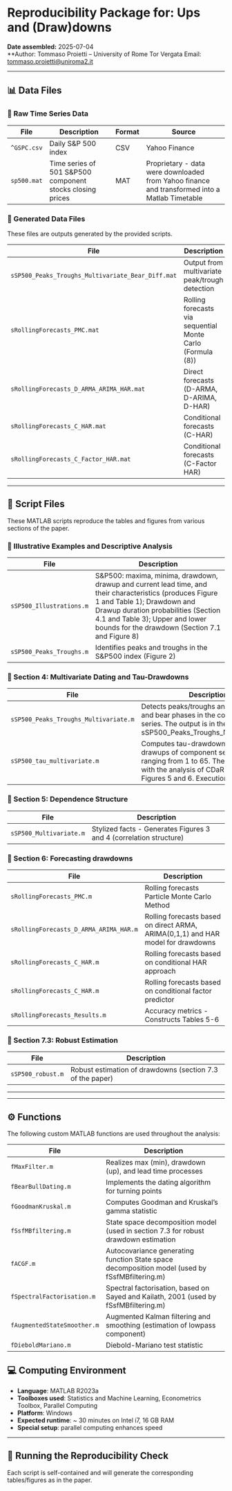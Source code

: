 # Reproducibility Package for: Ups and (Draw)downs

**Date assembled:** 2025-07-04  
**Author: Tommaso Proietti – University of Rome Tor Vergata
          Email: tommaso.proietti@uniroma2.it 
 
 ---
## 📊 Data Files

### 🔹 Raw Time Series Data

| File        | Description                                 | Format | Source         |
|-------------|---------------------------------------------|--------|----------------|
| `^GSPC.csv` | Daily S&P 500 index                         | CSV    | Yahoo Finance  |
| `sp500.mat` | Time series of 501 S&P500 component stocks closing prices | MAT    | Proprietary - data were downloaded from Yahoo finance and transformed into a Matlab Timetable   |

### 🔹 Generated Data Files

These files are outputs generated by the provided scripts.

| File                              | Description                                                      | Produced By                          |
|-----------------------------------|------------------------------------------------------------------|--------------------------------------|
| `sSP500_Peaks_Troughs_Multivariate_Bear_Diff.mat` | Output from multivariate peak/trough detection                  | `sSP500_Peaks_Troughs_Multivariate.m` (diffusion index)|
| `sRollingForecasts_PMC.mat`           | Rolling forecasts via sequential Monte Carlo (Formula (8))       | `sRollingForecasts_PMC.m`                |
| `sRollingForecasts_D_ARMA_ARIMA_HAR.mat`        | Direct forecasts (D-ARMA, D-ARIMA, D-HAR)                         | `sRollingForecasts_D_ARMA_ARIMA_HAR.m`             |
| `sRollingForecasts_C_HAR.mat`      | Conditional forecasts (C-HAR)                                    | `sRollingForecasts_C_HAR.m`           |
| `sRollingForecasts_C_Factor_HAR.mat` | Conditional forecasts (C-Factor HAR)                            | `sRollingForecasts_C_Factor_HAR.m`    |

 ---
## 📜 Script Files

These MATLAB scripts reproduce the tables and figures from various sections of the paper.

### 🔹 Illustrative Examples and Descriptive Analysis

| File                         | Description                                           |
|------------------------------|-------------------------------------------------------|
| `sSP500_Illustrations.m`     | S&P500: maxima, minima, drawdown, drawup and current lead time, and their characteristics (produces Figure 1 and Table 1); Drawdown and Drawup duration probabilities (Section 4.1 and Table 3); Upper and lower bounds for the drawdown  (Section 7.1 and Figure 8)|
| `sSP500_Peaks_Troughs.m`     | Identifies peaks and troughs in the S&P500 index (Figure 2) |
 

### 🔹 Section 4: Multivariate Dating and Tau-Drawdowns

| File                                  | Description                                               |
|---------------------------------------|-----------------------------------------------------------|
| `sSP500_Peaks_Troughs_Multivariate.m` | Detects peaks/troughs and identifies bull and bear phases in the component series. The output is in the Matlab file sSP500_Peaks_Troughs_Multivariate.mat |
| `sSP500_tau_multivariate.m`          | Computes tau-drawdowns and tau-drawups of component series for tau ranging from 1 to 65. Then it proceeds with the analysis of CDaR - Produces Figures 5 and 6. Execution time is slow    |

### 🔹 Section 5: Dependence Structure

| File                            | Description                                       |
|----------------------------------|---------------------------------------------------|
| `sSP500_Multivariate.m`   | Stylized facts - Generates Figures 3 and 4 (correlation structure) |


### 🔹 Section 6: Forecasting drawdowns

| File                            | Description                                       |
|----------------------------------|---------------------------------------------------|
| `sRollingForecasts_PMC.m`   | Rolling forecasts Particle Monte Carlo Method |
| `sRollingForecasts_D_ARMA_ARIMA_HAR.m`        | Rolling forecasts based on direct ARMA, ARIMA(0,1,1) and HAR model for drawdowns      |
| `sRollingForecasts_C_HAR.m`        | Rolling forecasts based on conditional HAR approach      |
| `sRollingForecasts_C_HAR.m`        | Rolling forecasts based on conditional factor predictor     |
| `sRollingForecasts_Results.m`        | Accuracy metrics - Constructs Tables 5-6    |

### 🔹 Section 7.3: Robust Estimation

| File              | Description                                  |
|-------------------|----------------------------------------------|
| `sSP500_robust.m` | Robust estimation of drawdowns (section 7.3 of the paper)
 ---

---
## ⚙️ Functions

The following custom MATLAB functions are used throughout the analysis:

| File                         | Description                                           |
|------------------------------|-------------------------------------------------------|
| `fMaxFilter.m`               | Realizes max (min), drawdown (up), and lead time processes |
| `fBearBullDating.m`          | Implements the dating algorithm for turning points   |
| `fGoodmanKruskal.m`          | Computes Goodman and Kruskal’s gamma statistic       |
| `fSsfMBfiltering.m`          | State space decomposition model (used in section 7.3 for robust drawdown estimation                     |
| `fACGF.m`                    | Autocovariance generating function State space decomposition model (used by fSsfMBfiltering.m)             |
| `fSpectralFactorisation.m`          | Spectral factorisation, based on Sayed and Kailath, 2001  (used by fSsfMBfiltering.m)                      |
| `fAugmentedStateSmoother.m`  | Augmented Kalman filtering and smoothing (estimation of lowpass component)        |
| `fDieboldMariano.m`  | Diebold-Mariano test statistic       |


## 💻 Computing Environment

- **Language**: MATLAB R2023a  
- **Toolboxes used**: Statistics and Machine Learning, Econometrics Toolbox, Parallel Computing  
- **Platform**: Windows 
- **Expected runtime**: ~ 30 minutes on Intel i7, 16 GB RAM
- **Special setup**:  parallel computing enhances speed

---

## 🔧 Running the Reproducibility Check

Each script is self-contained and will generate the corresponding tables/figures as in the paper.  
